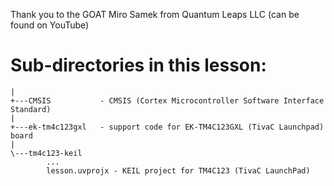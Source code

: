 Thank you to the GOAT Miro Samek from Quantum Leaps LLC (can be found on YouTube)

# Sub-directories in this lesson:
```
|
+---CMSIS           - CMSIS (Cortex Microcontroller Software Interface Standard)
|
+---ek-tm4c123gxl   - support code for EK-TM4C123GXL (TivaC Launchpad) board 
|
\---tm4c123-keil
        ...
        lesson.uvprojx - KEIL project for TM4C123 (TivaC LaunchPad)
```
